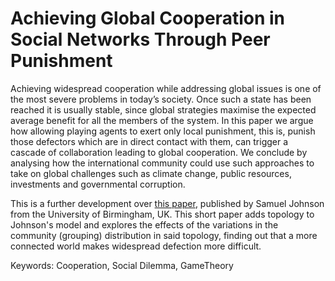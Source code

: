 # Achieving Global Cooperation in Social Networks Through Peer Punishment

Achieving widespread cooperation while addressing global issues is one of the most severe problems in today’s society. Once such a state has been reached it is usually stable, since global strategies maximise the expected average benefit for all the members of the system. In this paper we argue how allowing playing agents to exert only local punishment, this is, punish those defectors which are in direct contact with them, can trigger a cascade of collaboration leading to global cooperation. We conclude by analysing how the international community could use such approaches to take on global challenges such as climate change, public resources, investments and governmental corruption.

This is a further development over [this paper](https://royalsocietypublishing.org/doi/full/10.1098/rsos.150223), published by Samuel Johnson from the University of Birmingham, UK. This short paper adds topology to Johnson's model and explores the effects of the variations in the community (grouping) distribution in said topology, finding out that a more connected world makes widespread defection more difficult.

Keywords: Cooperation, Social Dilemma, GameTheory
